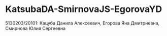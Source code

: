 # KatsubaDA-SmirnovaJS-EgorovaYD
5130203/20101:
  Кацуба Данила Алексеевич,
  Егорова Яна Дмитриевна,
  Смирнова Юлия Сергеевна
